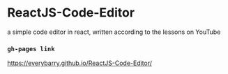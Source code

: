 # ReactJS-Code-Editor

a simple code editor in react, written according to the lessons on YouTube

### `gh-pages link`
https://everybarry.github.io/ReactJS-Code-Editor/



